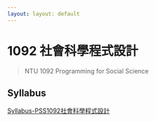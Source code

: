 ```yaml
---
layout: layout: default
---
```


# 1092 社會科學程式設計
> NTU 1092 Programming for Social Science

## Syllabus

[Syllabus-PSS1092社會科學程式設計](https://docs.google.com/document/d/1fa8L6MwW5BPGEsa0KlUUWebIdrCTMiHbbkEemsG_3eM/edit#heading=h.kk1966kbedef)